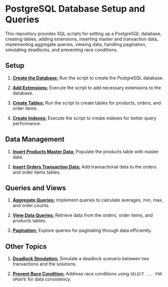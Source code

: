 # PostgreSQL Database Setup and Queries

This repository provides SQL scripts for setting up a PostgreSQL database, creating tables, adding extensions, inserting master and transaction data, implementing aggregate queries, viewing data, handling pagination, simulating deadlocks, and preventing race conditions.

## Setup

1. **[Create the Database:](https://github.com/dwinanto34/PostgreSQL/blob/main/database.sql)**
   Run the script to create the PostgreSQL database.

2. **[Add Extensions:](https://github.com/dwinanto34/PostgreSQL/blob/main/extensions.sql)**
   Execute the script to add necessary extensions to the database.

3. **[Create Tables:](https://github.com/dwinanto34/PostgreSQL/blob/main/tables.sql)**
   Run the script to create tables for products, orders, and order items.

4. **[Create Indexes:](https://github.com/dwinanto34/PostgreSQL/blob/main/indexes.sql)**
   Execute the script to create indexes for better query performance.

## Data Management

1. **[Insert Products Master Data:](https://github.com/dwinanto34/PostgreSQL/blob/main/master_data.sql)**
   Populate the products table with master data.

2. **[Insert Orders Transaction Data:](https://github.com/dwinanto34/PostgreSQL/blob/main/transaction_data.sql)**
   Add transactional data to the orders and order items tables.

## Queries and Views

1. **[Aggregate Queries:](https://github.com/dwinanto34/PostgreSQL/blob/main/aggregates.sql)**
   Implement queries to calculate averages, min, max, and order counts.

2. **[View Data Queries:](https://github.com/dwinanto34/PostgreSQL/blob/main/view_data.sql)**
   Retrieve data from the orders, order items, and products tables.

3. **[Pagination:](https://github.com/dwinanto34/PostgreSQL/blob/main/pagination.sql)**
   Explore queries for paginating through data efficiently.

## Other Topics

1. **[Deadlock Simulation:](https://github.com/dwinanto34/PostgreSQL/blob/main/deadlock.sql)**
   Simulate a deadlock scenario between two transactions and the solutions.

2. **[Prevent Race Condition:](https://github.com/dwinanto34/PostgreSQL/blob/main/race_condition.sql)**
   Address race conditions using `SELECT ... FOR UPDATE` for data consistency.
